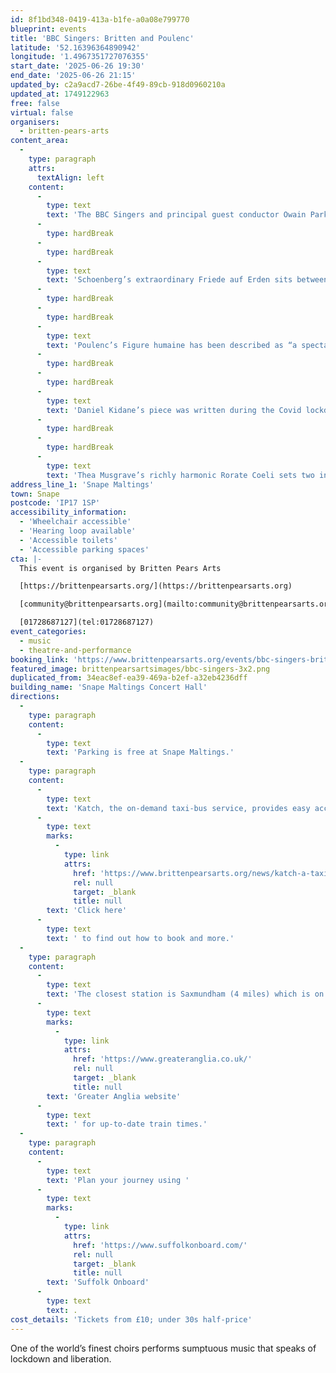 ```yaml
---
id: 8f1bd348-0419-413a-b1fe-a0a08e799770
blueprint: events
title: 'BBC Singers: Britten and Poulenc'
latitude: '52.16396364890942'
longitude: '1.4967351727076355'
start_date: '2025-06-26 19:30'
end_date: '2025-06-26 21:15'
updated_by: c2a9acd7-26be-4f49-89cb-918d0960210a
updated_at: 1749122963
free: false
virtual: false
organisers:
  - britten-pears-arts
content_area:
  -
    type: paragraph
    attrs:
      textAlign: left
    content:
      -
        type: text
        text: 'The BBC Singers and principal guest conductor Owain Park present a feast of wonderful choral music. Benjamin Britten’s A.M.D.G. (an abbreviation of the Latin for “To the greater glory of God”) is an entrancing setting of mystical and uplifting poems by Gerald Manley Hopkins. The full set of songs was not performed until 1984, after Britten’s death, and published five years after that. It is a work of great challenge and drama which certainly rewards both singers and listeners.'
      -
        type: hardBreak
      -
        type: hardBreak
      -
        type: text
        text: 'Schoenberg’s extraordinary Friede auf Erden sits between harmonic worlds, and between Romantic and Expressionist tendencies. It begins with Christmas and expands into a choral evocation of peace on earth. It is an extraordinary piece which deserves widespread listening.'
      -
        type: hardBreak
      -
        type: hardBreak
      -
        type: text
        text: 'Poulenc’s Figure humaine has been described as “a spectacular choral hymn to freedom”. It dates from the Second World War and is a masterful setting of Paul Eluard’s anti-war poetry. It looks to a day of liberation – not just the end of the war he was so woefully amidst, but also a greater day of worldly peace and freedom to come.'
      -
        type: hardBreak
      -
        type: hardBreak
      -
        type: text
        text: 'Daniel Kidane’s piece was written during the Covid lockdown on the theme of people who could no longer see each other, between whom barriers had arisen. It is a stirring setting of Simon Armitage which reminds us of that recent time when, though confined to a single space, so many could not help but sing and make music.'
      -
        type: hardBreak
      -
        type: hardBreak
      -
        type: text
        text: 'Thea Musgrave’s richly harmonic Rorate Coeli sets two interleaved poems of the famous Scottish poet William Dunbar. One speaks of the Nativity, the other the Resurrection. Then the miniature gem that is Palestrina’s Regina Caeli looks ahead to the Ascension with joyful interplay between two groups of four voices.'
address_line_1: 'Snape Maltings'
town: Snape
postcode: 'IP17 1SP'
accessibility_information:
  - 'Wheelchair accessible'
  - 'Hearing loop available'
  - 'Accessible toilets'
  - 'Accessible parking spaces'
cta: |-
  This event is organised by Britten Pears Arts

  [https://brittenpearsarts.org/](https://brittenpearsarts.org)

  [community@brittenpearsarts.org](mailto:community@brittenpearsarts.org)

  [01728687127](tel:01728687127)
event_categories:
  - music
  - theatre-and-performance
booking_link: 'https://www.brittenpearsarts.org/events/bbc-singers-britten-and-poulenc'
featured_image: brittenpearsartsimages/bbc-singers-3x2.png
duplicated_from: 34eac8ef-ea39-469a-b2ef-a32eb4236dff
building_name: 'Snape Maltings Concert Hall'
directions:
  -
    type: paragraph
    content:
      -
        type: text
        text: 'Parking is free at Snape Maltings.'
  -
    type: paragraph
    content:
      -
        type: text
        text: 'Katch, the on-demand taxi-bus service, provides easy access to Snape Maltings, connecting it to the towns of Framlingham, Parham, Hacheston, Wickham Market, Wickham Market Railway Station at Campsea Ashe, and Tunstall. '
      -
        type: text
        marks:
          -
            type: link
            attrs:
              href: 'https://www.brittenpearsarts.org/news/katch-a-taxi-bus-to-snape-maltings'
              rel: null
              target: _blank
              title: null
        text: 'Click here'
      -
        type: text
        text: ' to find out how to book and more.'
  -
    type: paragraph
    content:
      -
        type: text
        text: 'The closest station is Saxmundham (4 miles) which is on the East Suffolk Ipswich on the Lowestoft train line. Wickham Market station (6 miles) is located in Campsea Ash on the same line. Visit the '
      -
        type: text
        marks:
          -
            type: link
            attrs:
              href: 'https://www.greateranglia.co.uk/'
              rel: null
              target: _blank
              title: null
        text: 'Greater Anglia website'
      -
        type: text
        text: ' for up-to-date train times.'
  -
    type: paragraph
    content:
      -
        type: text
        text: 'Plan your journey using '
      -
        type: text
        marks:
          -
            type: link
            attrs:
              href: 'https://www.suffolkonboard.com/'
              rel: null
              target: _blank
              title: null
        text: 'Suffolk Onboard'
      -
        type: text
        text: .
cost_details: 'Tickets from £10; under 30s half-price'
---
```

One of the world’s finest choirs performs sumptuous music that speaks of lockdown and liberation.
